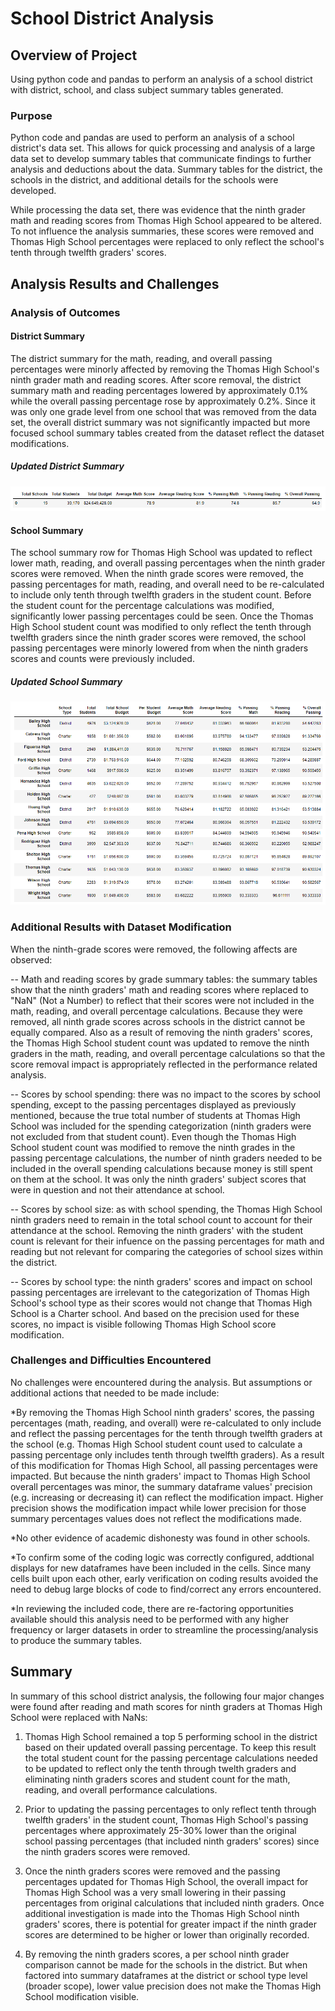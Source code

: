 # School District Analysis

## Overview of Project

Using python code and pandas to perform an analysis of a school district with district, school, and class subject summary tables generated.

### Purpose

Python code and pandas are used to perform an analysis of a school district's data set.  This allows for quick processing and analysis of a large data set to develop summary tables that communicate findings to further analysis and deductions about the data.  Summary tables for the district, the schools in the district, and additional details for the schools were developed.  

While processing the data set, there was evidence that the ninth grader math and reading scores from Thomas High School appeared to be altered.  To not influence the analysis summaries, these scores were removed and Thomas High School percentages were replaced to only reflect the school's tenth through twelfth graders' scores.  

## Analysis Results and Challenges

### Analysis of Outcomes 

#### District Summary
The district summary for the math, reading, and overall passing percentages were minorly affected by removing the Thomas High School's ninth grader math and reading scores.  After score removal, the district summary math and reading percentages lowered by approximately 0.1% while the overall passing percentage rose by approximately 0.2%.  Since it was only one grade level from one school that was removed from the data set, the overall district summary was not significantly impacted but more focused school summary tables created from the dataset reflect the dataset modifications.

##### Updated District Summary
![](images/district_summary.png)

#### School Summary

The school summary row for Thomas High School was updated to reflect lower math, reading, and overall passing percentages when the ninth grader scores were removed.  When the ninth grade scores were removed, the passing percentages for math, reading, and overall need to be re-calculated to include only tenth through twelfth graders in the student count.  Before the student count for the percentage calculations was modified, significantly lower passing percentages could be seen.  Once the Thomas High School student count was modified to only reflect the tenth through twelfth graders since the ninth grader scores were removed, the school passing percentages were minorly lowered from when the ninth graders scores and counts were previously included. 

##### Updated School Summary
![](images/school_summary.png)


### Additional Results with Dataset Modification

When the ninth-grade scores were removed, the following affects are observed:

-- Math and reading scores by grade summary tables: the summary tables show that the ninth graders' math and reading scores where replaced to "NaN" (Not a Number) to reflect that their scores were not included in the math, reading, and overall percentage calculations.  Because they were removed, all ninth grade scores across schools in the district cannot be equally compared.  Also as a result of removing the ninth graders' scores, the Thomas High School student count was updated to remove the ninth graders in the math, reading, and overall percentage calculations so that the score removal impact is appropriately reflected in the performance related analysis.

-- Scores by school spending:  there was no impact to the scores by school spending, except to the passing percentages displayed as previously mentioned, because the true total number of students at Thomas High School was included for the spending categorization (ninth graders were not excluded from that student count).  Even though the Thomas High School student count was modified to remove the ninth grades in the passing percentage calculations, the number of ninth graders needed to be included in the overall spending calculations because money is still spent on them at the school.  It was only the ninth graders' subject scores that were in question and not their attendance at school. 

-- Scores by school size:  as with school spending, the Thomas High School ninth graders need to remain in the total school count to account for their attendance at the school. Removing the ninth graders' with the student count is relevant for their infuence on the passing percentages for math and reading but not relevant for comparing the categories of school sizes within the district.

-- Scores by school type:  the ninth graders' scores and impact on school passing percentages are irrelevant to the categorization of Thomas High School's school type as their scores would not change that Thomas High School is a Charter school.  And based on the precision used for these scores, no impact is visible following Thomas High School score modification.  

### Challenges and Difficulties Encountered

No challenges were encountered during the analysis. But assumptions or additional actions that needed to be made include:

*By removing the Thomas High School ninth graders' scores, the passing percentages (math, reading, and overall) were re-calculated to only include and reflect the passing percentages for the tenth through twelfth graders at the school (e.g. Thomas High School student count used to calculate a passing percentage only includes tenth through twelfth graders).  As a result of this modification for Thomas High School, all passing percentages were impacted.  But because the ninth graders' impact to Thomas High School overall percentages was minor, the summary dataframe values' precision (e.g. increasing or decreasing it) can reflect the modification impact.  Higher precision shows the modification impact while lower precision for those summary percentages values does not reflect the modifications made.

*No other evidence of academic dishonesty was found in other schools.

*To confirm some of the coding logic was correctly configured, addtional displays for new dataframes have been included in the cells.  Since many cells built upon each other, early verification on coding results avoided the need to debug large blocks of code to find/correct any errors encountered.

*In reviewing the included code, there are re-factoring opportunities available should this analysis need to be performed with any higher frequency or larger datasets in order to streamline the processing/analysis to produce the summary tables.


## Summary

In summary of this school district analysis, the following four major changes were found after reading and math scores for ninth graders at Thomas High School were replaced with NaNs:

1.  Thomas High School remained a top 5 performing school in the district based on their updated overall passing percentage.  To keep this result the total student count for the passing percentage calculations needed to be updated to reflect only the tenth through twelth graders and eliminating ninth graders scores and student count for the math, reading, and overall performance calculations.

2.  Prior to updating the passing percentages to only reflect tenth through twelfth graders' in the student count, Thomas High School's passing percentages where approximately 25-30% lower than the original school passing percentages (that included ninth graders' scores) since the ninth graders scores were removed.

3.  Once the ninth graders scores were removed and the passing percentages updated for Thomas High School, the overall impact for Thomas High School was a very small lowering in their passing percentages from original calculations that included ninth graders.  Once additional investigation is made into the Thomas High School ninth graders' scores, there is potential for greater impact if the ninth grader scores are determined to be higher or lower than originally recorded.  

4.  By removing the ninth graders scores, a per school ninth grader comparison cannot be made for the schools in the district.  But when factored into summary dataframes at the district or school type level (broader scope), lower value precision does not make the Thomas High School modification visible.
